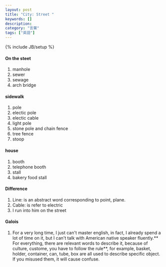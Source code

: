 ```yaml
---
layout: post
title: "City: Street "
keywords: []
description: 
category: "言葉"
tags: ["英語"]
---
```

{% include JB/setup %}


#### On the steet
1. manhole
2. sewer
3. sewage
4. arch bridge

#### sidewalk
1. pole 
2. electic pole
3. electic cable
4. light pole
5. stone pole and chain fence
6. tree fence
7. stoop


#### house
1. booth
2. telephone booth
3. stall
4. bakery food stall

#### Difference
1. Line: is an abstract word corresponding to point, plane.
2. Cable: is refer to electric
3. I run into him on the street


#### Galois
1. For a very long time, I just can't master english, in fact, I already spend a
   lot of time on it, but I can't talk with American native speaker
   fluently.** For everything, there are relevant words to describe it, because
   of culture, custome, you have to follow the rule**, for example, basket,
   holder, container, can, tube, box are all used to describe specific object.
   If you misused them, it will cause confuse.
    
